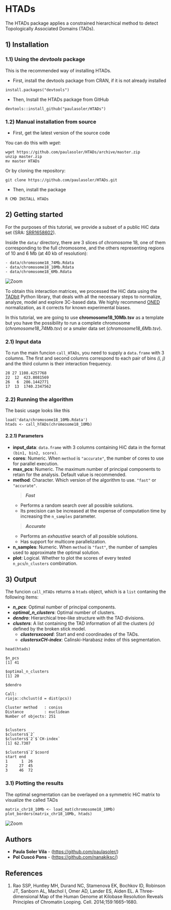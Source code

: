 # HTADs

The HTADs package applies a constrained hierarchical method to detect Topologically Associated Domains (TADs).

## 1) Installation

### 1.1) Using the _devtools_ package

This is the recommended way of installing HTADs.

- First, install the devtools package from CRAN, if it is not already installed

```
install.packages("devtools")
```

- Then, Install the HTADs package from GitHub

```
devtools::install_github("paulasoler/HTADs")
```

### 1.2) Manual installation from source

- First, get the latest version of the source code

You can do this with _wget_:

```
wget https://github.com/paulasoler/HTADs/archive/master.zip
unzip master.zip
mv master HTADs
```

Or by cloning the repository:

```
git clone https://github.com/paulasoler/HTADs.git
```

- Then, install the package

```
R CMD INSTALL HTADs
```

## 2) Getting started

For the purposes of this tutorial, we provide a subset of a public HiC data set (SRA: [SRR1658602](https://www.ebi.ac.uk/ena/data/view/SRR1658602)).

Inside the `data/` directory, there are 3 slices of chromosome 18, one of them corresponding to the full chromosome, and the others representing regions of 10 and 6 Mb (at 40 kb of resolution):

```
- data/chromosome18_74Mb.Rdata
- data/chromosome18_10Mb.Rdata
- data/chromosome18_6Mb.Rdata
```

![Zoom](https://github.com/paulasoler/HTADs/blob/master/misc/zoom_pictures.png)

To obtain this interaction matrices, we processed the HiC data using the [TADbit](https://github.com/3DGenomes/TADbit) Python library, that deals with all the necessary steps to normalize, analyze, model and explore 3C-based data. We highly recommend [ONED](https://github.com/qenvio/dryhic) normalization, as it corrects for known experimental biases.

In this tutorial, we are going to use **chromosome18_10Mb.tsv** as a template but you have the possibility to run a complete chromosome (*chromosome18_74Mb.tsv*) or a smaler data set (*chromosome18_6Mb.tsv*).

### 2.1) Input data
To run the main funcion `call_HTADs`, you need to supply a `data.frame` with 3 columns. The first and second columns correspond to each pair of bins _(i, j)_ and the third column is their interaction frequency.

```
28 27 1108.4257768
22	12  423.8081569
26	 6  286.1442771
17	13	1740.2347562
```

### 2.2) Running the algorithm
The basic usage looks like this
```
load('data/chromosome18_10Mb.Rdata')
htads <- call_hTADs(chromosome18_10Mb)
```

#### 2.2.1) Parameters
- **input_data**: `data.frame` with 3 columns containing HiC data in the format `(bin1, bin2, score)`.
- **cores**: Numeric. When `method` is `"accurate"`, the number of cores to use for parallel execution.
- **max_pcs**: Numeric. The maximum number of principal components to retain for the analysis. Default value is recommended.
- **method**: Character. Which version of the algorithm to use. `"fast"` or `"accurate"`.
  > ***Fast***
  + Performs a random search over all possible solutions.
  + Its precision can be increased at the expense of computation time by increasing the `n_samples` parameter.
  > ***Accurate***
  + Performs an _exhaustive_ search of all possible solutions.
  + Has support for multicore parallelization.
- **n_samples**: Numeric. When `method` is `"fast"`, the number of samples used to approximate the optimal solution.
- **plot**: Logical. Whether to plot the scores of every tested `n_pcs`/`n_clusters` combination.

## 3) Output
The funcion `call_HTADs` returns a `htads` object, which is a `list` contaning the following items:

- ***n_pcs***: Optimal number of principal components.
- ***optimal_n_clusters***: Optimal number of clusters.
- ***dendro***: Hierarchical tree-like structure with the TAD divisions.
- ***clusters***: A list containing the TAD information of all the clusters _(x)_ defined by the broken stick model.
  + ***clusters$`x`$coord***: Start and end coordinades of the TADs.
  + ***clusters$`x`$CH-index***: Calinski-Harabasz index of this segmentation.

<!-- ![CHindex](https://github.com/paulasoler/HTADs/blob/master/misc/CHindex_accurate_method.png) -->

```
head(htads)

$n_pcs
[1] 41

$optimal_n_clusters
[1] 20

$dendro

Call:
rioja::chclust(d = dist(pcs))

Cluster method   : coniss
Distance         : euclidean
Number of objects: 251


$clusters
$clusters$`2`
$clusters$`2`$`CH-index`
[1] 62.7307

$clusters$`2`$coord
start end
1      1  26
2     27  45
3     46  72
```

### 3.1) Plotting the results
The optimal segmentation can be overlayed on a symmetric HiC matrix to visualize the called TADs

```
matrix_chr18_10Mb <- load_mat(chromosome18_10Mb)
plot_borders(matrix_chr18_10Mb, htads)
```

![Zoom](https://github.com/paulasoler/HTADs/blob/master/misc/dendogram-1.png)

## Authors

- **Paula Soler Vila** - (https://github.com/paulasoler/)
- **Pol Cuscó Pons** - (https://github.com/nanakiksc/)

## References

1. Rao SSP, Huntley MH, Durand NC, Stamenova EK, Bochkov ID, Robinson JT, Sanborn AL, Machol I, Omer AD, Lander ES, Aiden EL. A Three-dimensional Map of the Human Genome at Kilobase Resolution Reveals Principles of Chromatin Looping. Cell. 2014;159:1665–1680.
